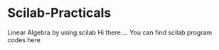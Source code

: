# Scilab-Practicals
Linear Algebra by using scilab
Hi there.... You can find scilab program codes here
